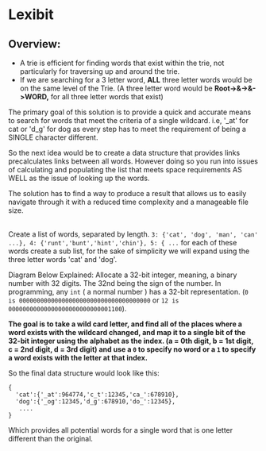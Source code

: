 # Lexibit


## Overview:

- A trie is efficient for finding words that exist within the trie, not particularly for traversing up and around the trie.
- If we are searching for a 3 letter word, **ALL** three letter words would be on the same level of the Trie. (A three letter word would be **Root->&->&->WORD,** for all three letter words that exist)

The primary goal of this solution is to provide a quick and accurate means to search for words that meet the criteria of a single wildcard. i.e, '_at' for cat or 'd_g' for dog as every step has to meet the requirement of being a SINGLE character different.

So the next idea would be to create a data structure that provides links precalculates links between all words. However doing so you run into issues of calculating and populating the list that meets space requirements AS WELL as the issue of looking up the words.

The solution has to find a way to produce a result that allows us to easily navigate through it with a reduced time complexity and a manageable file size. <br/> <br/>

Create a list of words, separated by length. `3: {'cat', 'dog', 'man', 'can' ...}, 4: {'runt','bunt','hint','chin'}, 5: { ...` for each of these words create a sub list, for the sake of simplicity we will expand using the three letter words 'cat' and 'dog'.

Diagram Below Explained:    Allocate a 32-bit integer, meaning, a binary number with 32 digits. The 32nd being the sign of the number. In programming, any `int` ( a normal number ) has a 32-bit representation. (`0 is 0000000000000000000000000000000000000` or `12 is 00000000000000000000000000001100`).

  **The goal is to take a wild card letter, and find all of the places where a word exists with the wildcard changed, and map it to a single bit of the 32-bit integer using the alphabet as the index. (a = 0th digit, b = 1st digit, c = 2nd digit, d = 3rd digit) and use a `0` to specify no word or a `1` to specify a word exists with the letter at that index.**


So the final data structure would look like this:

```
{
  'cat':{'_at':964774,'c_t':12345,'ca_':678910},
  'dog':{'_og':12345,'d_g':678910,'do_':12345},
   ....
}
```

Which provides all potential words for a single word that is one letter different than the original.
